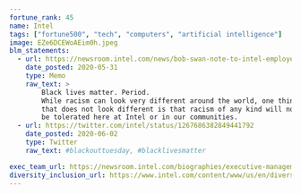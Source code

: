 ```yaml
---
fortune_rank: 45
name: Intel
tags: ["fortune500", "tech", "computers", "artificial intelligence"]
image: EZe6DCEWoAEim0h.jpeg
blm_statements:
  - url: https://newsroom.intel.com/news/bob-swan-note-to-intel-employees/
    date_posted: 2020-05-31
    type: Memo
    raw_text: >
        Black lives matter. Period.
        While racism can look very different around the world, one thing
        that does not look different is that racism of any kind will not
        be tolerated here at Intel or in our communities.
  - url: https://twitter.com/intel/status/1267686382849441792
    date_posted: 2020-06-02
    type: Twitter
    raw_text: #blackouttuesday, #blacklivesmatter

exec_team_url: https://newsroom.intel.com/biographies/executive-management/
diversity_inclusion_url: https://www.intel.com/content/www/us/en/diversity/diversity-at-intel.html
---
```

